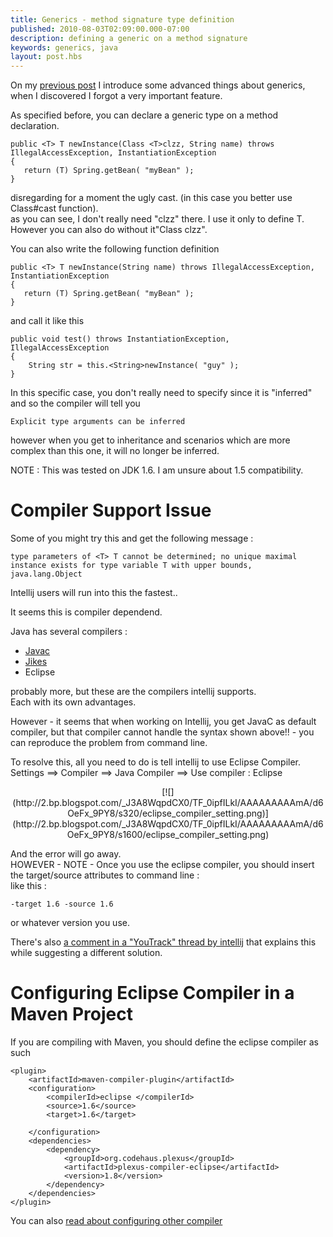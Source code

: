 ```yaml
---
title: Generics - method signature type definition
published: 2010-08-03T02:09:00.000-07:00
description: defining a generic on a method signature
keywords: generics, java
layout: post.hbs
---
```


On my [previous post](http://mograblog.blogspot.com/2010/02/generics-did-you-know.html) I introduce some advanced things about generics, when I discovered I forgot a very important feature.  

As specified before, you can declare a generic type on a method declaration.  

```
public <T> T newInstance(Class <T>clzz, String name) throws IllegalAccessException, InstantiationException
{
   return (T) Spring.getBean( "myBean" );
}
```

disregarding for a moment the ugly cast. (in this case you better use Class#cast function).  
as you can see, I don't really need "clzz" there. I use it only to define T.  
However you can also do without it"Class <t>clzz".  

You can also write the following function definition  

```
public <T> T newInstance(String name) throws IllegalAccessException, InstantiationException
{
   return (T) Spring.getBean( "myBean" );
}
```

and call it like this  

```
public void test() throws InstantiationException, IllegalAccessException
{
    String str = this.<String>newInstance( "guy" );
}
```

In this specific case, you don't really need to specify <t>since it is "inferred" and so the compiler will tell you  

```
Explicit type arguments can be inferred
```

however when you get to inheritance and scenarios which are more complex than this one, it will no longer be inferred.  

NOTE : This was tested on JDK 1.6\. I am unsure about 1.5 compatibility.  

# Compiler Support Issue

Some of you might try this and get the following message :  

```
type parameters of <T> T cannot be determined; no unique maximal instance exists for type variable T with upper bounds, java.lang.Object
```

Intellij users will run into this the fastest..  

It seems this is compiler dependend.  

Java has several compilers :  

*   [Javac](http://en.wikipedia.org/wiki/Javac)  
*   [Jikes](http://jikes.sourceforge.net/)
*   Eclipse

probably more, but these are the compilers intellij supports.  
Each with its own advantages.  

However - it seems that when working on Intellij, you get JavaC as default compiler, but that compiler cannot handle the syntax shown above!! - you can reproduce the problem from command line.  

To resolve this, all you need to do is tell intellij to use Eclipse Compiler.  
Settings ==> Compiler ==> Java Compiler ==> Use compiler : Eclipse  

<div class="separator" style="clear: both; text-align: center;">[![](http://2.bp.blogspot.com/_J3A8WqpdCX0/TF_0ipfILkI/AAAAAAAAAmA/d6OeFx_9PY8/s320/eclipse_compiler_setting.png)](http://2.bp.blogspot.com/_J3A8WqpdCX0/TF_0ipfILkI/AAAAAAAAAmA/d6OeFx_9PY8/s1600/eclipse_compiler_setting.png)</div>

And the error will go away.  
HOWEVER - NOTE - Once you use the eclipse compiler, you should insert the target/source attributes to command line :  
like this :  

```
-target 1.6 -source 1.6
```

or whatever version you use.  

There's also [a comment in a "YouTrack" thread by intellij](http://youtrack.jetbrains.net/issue/IDEA-52447#comment=27-139287) that explains this while suggesting a different solution.  

# Configuring Eclipse Compiler in a Maven Project

If you are compiling with Maven, you should define the eclipse compiler as such  

```
<plugin>
    <artifactId>maven-compiler-plugin</artifactId>
    <configuration>
        <compilerId>eclipse </compilerId>
        <source>1.6</source>
        <target>1.6</target>

    </configuration>
    <dependencies>
        <dependency>
            <groupId>org.codehaus.plexus</groupId>
            <artifactId>plexus-compiler-eclipse</artifactId>
            <version>1.8</version>
        </dependency>
    </dependencies>
</plugin>
```

You can also [read about configuring other compiler](http://maven.apache.org/plugins/maven-compiler-plugin/non-javac-compilers.html)</t></t>